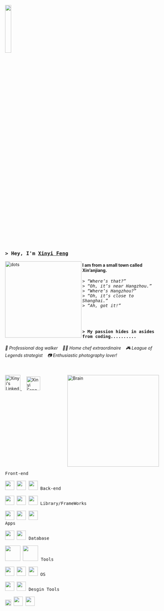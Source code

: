 

<img src="https://github.com/vimalverma558/vimalverma558/blob/v2/img/hello.gif" width="20%">



<h3 align="left">
    <samp>&gt; Hey, I'm
        <b><a href="https://xinyis-portfolio-16341a.webflow.io/"target="_blank">Xinyi Feng</a></b>
    </samp>
    
</h3>
 <img align="left" alt="dots" width="250" src="http://orig10.deviantart.net/6512/f/2013/236/1/5/heart_gif_by_heyrobots-d6jl5ut.png">
<h4 align="left">
 I am from a small town called Xin’anjiang.<br></h4>
  <samp>
   <h6>
  &gt; “Where’s that?”<br>
  &gt; “Oh, it’s near Hangzhou.”<br>
  &gt; “Where’s Hangzhou?”<br>
  &gt; “Oh, it’s close to Shanghai.”<br>
  &gt; “Ah, got it!”<br>
   </h6></samp>
    </h6>


<br>
<h4> <samp>&gt; My passion hides in asides from coding.......... </samp> </h4>
<h6> 🐶 Professional dog walker &nbsp&nbsp; 👩‍🍳 Home chef extraordinaire &nbsp&nbsp; 🎮 League of Legends strategist &nbsp&nbsp; 📷 Enthusiastic photography lover!</h6>

<br>
<a href="https://www.linkedin.com/in/xinyi-feng-7b407622a/" target="_blank">
    <img alt="Xinyi's LinkedIn" src="https://www.logo.wine/a/logo/LinkedIn/LinkedIn-Icon-Logo.wine.svg" style="width:50px;">
</a>
&nbsp&nbsp&nbsp;
<a href="mailto:xinyifeng94@gmail.com">
    <img align="mid" alt="Xinyi Feng | Email" width="45px" src="https://www.logo.wine/a/logo/Gmail/Gmail-Logo.wine.svg">
</a>

<img align="right" alt="Brain" width="300" src="https://miro.medium.com/max/1400/1*qdAW1TjCN57h1lbuuzvchg.gif">


<p style="display: inline-block;" align="left">
  <kbd>
    <kbd>Front-end</kbd>
    <br>
    <br>
    <img width="30px" src="https://cdn.jsdelivr.net/gh/devicons/devicon/icons/html5/html5-original.svg" /> 
    <img width="30px" src="https://cdn.jsdelivr.net/gh/devicons/devicon/icons/css3/css3-plain.svg" /> 
    <img width="30px" src="https://cdn.jsdelivr.net/gh/devicons/devicon/icons/javascript/javascript-original.svg" />
  </kbd>
  <kbd>
    <kbd>Back-end</kbd>
    <br>
    <br>
    <img width="30px" src="https://cdn.jsdelivr.net/gh/devicons/devicon/icons/php/php-original.svg" />
    <img width="30px" src="https://cdn.jsdelivr.net/gh/devicons/devicon/icons/typescript/typescript-original.svg" />
    <img width="30px" src="https://cdn.jsdelivr.net/gh/devicons/devicon/icons/nodejs/nodejs-original.svg" />
  </kbd>
  <kbd>
    <kbd>Library/FrameWorks</kbd>
    <br>
    <br>
    <img width="30px" src="https://cdn.jsdelivr.net/gh/devicons/devicon/icons/bootstrap/bootstrap-original.svg" />
    <img width="30px" src="https://cdn.jsdelivr.net/gh/devicons/devicon/icons/react/react-original.svg" />
    <img width="30px" src="https://cdn.jsdelivr.net/gh/devicons/devicon/icons/vuejs/vuejs-original.svg" />
  </kbd>
  <br>
  <kbd>
    <kbd>Apps</kbd>
    <br>
    <br>
    <img width="30px" src="https://cdn.jsdelivr.net/gh/devicons/devicon/icons/java/java-original.svg" />
    <img width="30px" src="https://cdn.jsdelivr.net/gh/devicons/devicon/icons/kotlin/kotlin-original.svg" />
  </kbd>
  <kbd>
    <kbd>Database</kbd>
    <br>
    <br>
    <img width="50px" src="https://firebase.google.com/static/downloads/brand-guidelines/PNG/logo-built_black.png" />
    <img width="50px" src="https://www.mysql.com/common/logos/logo-mysql-170x115.png" />
  </kbd>
  <kbd>
    <kbd>Tools</kbd>
    <br>
    <br>
    <img width="30px" src="https://cdn.jsdelivr.net/gh/devicons/devicon/icons/vscode/vscode-original.svg" />
    <img width="30px" src="https://upload.wikimedia.org/wikipedia/commons/9/9c/IntelliJ_IDEA_Icon.svg" />
    <img width="30px" src="https://upload.wikimedia.org/wikipedia/commons/1/1d/PyCharm_Icon.svg">
  </kbd>
  <kbd>
    <kbd>OS</kbd>
    <br>
    <br>
    <img width="30px" src="https://cdn.jsdelivr.net/gh/devicons/devicon/icons/linux/linux-original.svg" />
    <img width="30px" src="https://cdn.jsdelivr.net/gh/devicons/devicon/icons/windows8/windows8-original.svg" />
  </kbd>
  <kbd>
    <kbd>Desgin Tools</kbd>
    <br>
    <br>
    <img width="20px" src="https://upload.wikimedia.org/wikipedia/commons/3/33/Figma-logo.svg" />
    <img width="30px" src="https://cdn.icon-icons.com/icons2/2699/PNG/512/webflow_logo_icon_169218.png" />
    <img width="30px" src="https://cdn.icon-icons.com/icons2/3053/PNG/512/adobe_cc_macos_bigsur_icon_190457.png" />
  </kbd>
</p>














